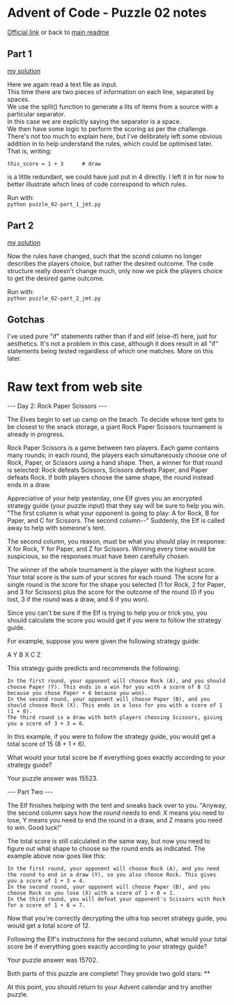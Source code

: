# Advent of Code - Puzzle 02 notes

[Official link](https://adventofcode.com/2022/day/2) or back to [main readme](../readme.md)

## Part 1

[my solution](puzzle_02-part_1_jmt.py)  

Here we again read a text file as input.  
This time there are two pieces of information on each line, separated by spaces.  
We use the split() function to generate a lits of items from a source with a particular separator.  
In this case we are explicitly saying the separator is a space.  
We then have some logic to perform the scoring as per the challenge.  
There's not too much to explain here, but I've delibrately left some obvious addition in to help understand the rules, which could be optimised later.  That is, writing:

```this_score = 1 + 3      # draw```

is a little redundant, we could have just put in 4 directly. I left it in for now to better illustrate which lines of code correspond to which rules.

Run with:  
```python puzzle_02-part_1_jmt.py```

## Part 2

[my solution](puzzle_02-part_2_jmt.py)  

Now the rules have changed, such that the scond column no longer describes the players choice, but rather the desired outcome.
The code structure really doesn't change much, only now we pick the players choice to get the desired game outcome.

Run with:  
```python puzzle_02-part_2_jmt.py```

## Gotchas

I've used pure "if" statements rather than if and elif (else-if) here, just for aesthetics.  It's not a problem in this case, although it does result in all "if" statements being tested regardless of which one matches.  More on this later. 

# Raw text from web site

--- Day 2: Rock Paper Scissors ---

The Elves begin to set up camp on the beach. To decide whose tent gets to be closest to the snack storage, a giant Rock Paper Scissors tournament is already in progress.

Rock Paper Scissors is a game between two players. Each game contains many rounds; in each round, the players each simultaneously choose one of Rock, Paper, or Scissors using a hand shape. Then, a winner for that round is selected: Rock defeats Scissors, Scissors defeats Paper, and Paper defeats Rock. If both players choose the same shape, the round instead ends in a draw.

Appreciative of your help yesterday, one Elf gives you an encrypted strategy guide (your puzzle input) that they say will be sure to help you win. "The first column is what your opponent is going to play: A for Rock, B for Paper, and C for Scissors. The second column--" Suddenly, the Elf is called away to help with someone's tent.

The second column, you reason, must be what you should play in response: X for Rock, Y for Paper, and Z for Scissors. Winning every time would be suspicious, so the responses must have been carefully chosen.

The winner of the whole tournament is the player with the highest score. Your total score is the sum of your scores for each round. The score for a single round is the score for the shape you selected (1 for Rock, 2 for Paper, and 3 for Scissors) plus the score for the outcome of the round (0 if you lost, 3 if the round was a draw, and 6 if you won).

Since you can't be sure if the Elf is trying to help you or trick you, you should calculate the score you would get if you were to follow the strategy guide.

For example, suppose you were given the following strategy guide:

A Y
B X
C Z

This strategy guide predicts and recommends the following:

    In the first round, your opponent will choose Rock (A), and you should choose Paper (Y). This ends in a win for you with a score of 8 (2 because you chose Paper + 6 because you won).
    In the second round, your opponent will choose Paper (B), and you should choose Rock (X). This ends in a loss for you with a score of 1 (1 + 0).
    The third round is a draw with both players choosing Scissors, giving you a score of 3 + 3 = 6.

In this example, if you were to follow the strategy guide, you would get a total score of 15 (8 + 1 + 6).

What would your total score be if everything goes exactly according to your strategy guide?

Your puzzle answer was 15523.

--- Part Two ---

The Elf finishes helping with the tent and sneaks back over to you. "Anyway, the second column says how the round needs to end: X means you need to lose, Y means you need to end the round in a draw, and Z means you need to win. Good luck!"

The total score is still calculated in the same way, but now you need to figure out what shape to choose so the round ends as indicated. The example above now goes like this:

    In the first round, your opponent will choose Rock (A), and you need the round to end in a draw (Y), so you also choose Rock. This gives you a score of 1 + 3 = 4.
    In the second round, your opponent will choose Paper (B), and you choose Rock so you lose (X) with a score of 1 + 0 = 1.
    In the third round, you will defeat your opponent's Scissors with Rock for a score of 1 + 6 = 7.

Now that you're correctly decrypting the ultra top secret strategy guide, you would get a total score of 12.

Following the Elf's instructions for the second column, what would your total score be if everything goes exactly according to your strategy guide?

Your puzzle answer was 15702.

Both parts of this puzzle are complete! They provide two gold stars: **

At this point, you should return to your Advent calendar and try another puzzle.
